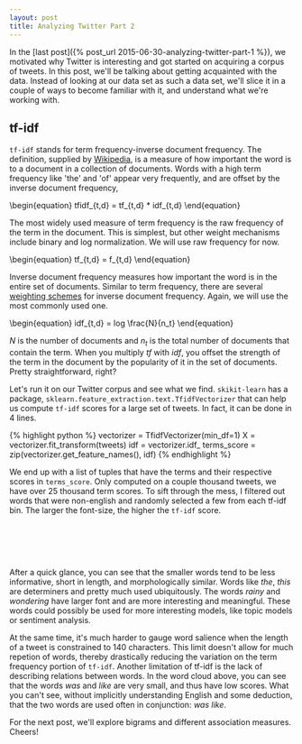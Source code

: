 ```yaml
---
layout: post
title: Analyzing Twitter Part 2
---
```



In the [last post]({% post_url 2015-06-30-analyzing-twitter-part-1 %}), we motivated why Twitter is interesting and got started on acquiring a corpus of tweets. In this post, we'll be talking about getting acquainted with the data. Instead of looking at our data set as such a data set, we'll slice it in a couple of ways to become familiar with it, and understand what we're working with.

## tf-idf

`tf-idf` stands for term frequency-inverse document frequency. The definition, supplied by [Wikipedia](https://en.wikipedia.org/wiki/Tf%E2%80%93idf), is a measure of how important the word is to a document in a collection of documents. Words with a high term frequency like 'the' and 'of' appear very frequently, and are offset by the inverse document frequency, 

\begin{equation}
tfidf_{t,d} = tf_{t,d} * idf_{t,d}
\end{equation}

The most widely used measure of term frequency is the raw frequency of the term in the document. This is simplest, but other weight mechanisms include binary and log normalization. We will use raw frequency for now.

\begin{equation}
tf_{t,d} = f_{t,d}
\end{equation}

Inverse document frequency measures how important the word is in the entire set of documents. Similar to term frequency, there are several [weighting schemes](https://en.wikipedia.org/wiki/Tf%E2%80%93idf#Inverse_document_frequency_2) for inverse document frequency. Again, we will use the most commonly used one.

\begin{equation}
	idf_{t,d} = log \frac{N}{n_t}
\end{equation}

$N$ is the number of documents and $n_t$ is the total number of documents that contain the term. When you multiply $tf$ with $idf$, you offset the strength of the term in the document by the popularity of it in the set of documents. Pretty straightforward, right?

Let's run it on our Twitter corpus and see what we find. `skikit-learn` has a package, `sklearn.feature_extraction.text.TfidfVectorizer` that can help us compute `tf-idf` scores for a large set of tweets. In fact, it can be done in 4 lines.

{% highlight python %}
vectorizer = TfidfVectorizer(min_df=1)
X = vectorizer.fit_transform(tweets)
idf = vectorizer.idf_
terms_score  = zip(vectorizer.get_feature_names(), idf)
{% endhighlight %}


We end up with a list of tuples that have the terms and their respective scores in `terms_score`. Only computed on a couple thousand tweets, we have over 25 thousand term scores. To sift through the mess, I filtered out words that were non-english and randomly selected a few from each tf-idf bin. The larger the font-size, the higher the `tf-idf` score.

<br><br>  

<div id="vis3"></div>
<script type="text/javascript">

function parse(spec,div_id) {
  vg.parse.spec(spec, function(chart) { chart({el:div_id}).update(); });
}
spec_uri = "/public/tfidf_spec.json";
parse(spec_uri, "#vis3");

</script>


<br>

After a quick glance, you can see that the smaller words tend to be less informative, short in length, and morphologically similar. Words like *the*, *this* are determiners and pretty much used ubiquitously. The words *rainy* and *wondering* have larger font and are more interesting and meaningful. These words could possibly be used for more interesting models, like topic models or sentiment analysis.

At the same time, it's much harder to gauge word salience when the length of a tweet is constrained to 140 characters. This limit doesn't allow for much repetion of words, thereby drastically reducing the variation on the term frequency portion of `tf-idf`. Another limitation of tf-idf is the lack of describing relations between words. In the word cloud above, you can see that the words *was* and *like* are very small, and thus have low scores. What you can't see, without implicitly understanding English and some deduction, that the two words are used often in conjunction: *was like*. 



For the next post, we'll explore bigrams and different association measures. Cheers!



